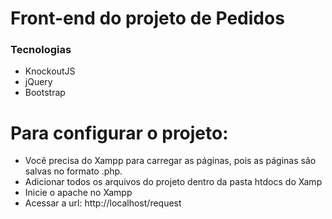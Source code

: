# Front-end do projeto de Pedidos

### Tecnologias

- KnockoutJS
- jQuery
- Bootstrap

# Para configurar o projeto:

- Você precisa do Xampp para carregar as páginas, pois as páginas são salvas no formato .php.
- Adicionar todos os arquivos do projeto dentro da pasta htdocs do Xamp
- Inicie o apache no Xampp
- Acessar a url: http://localhost/request
